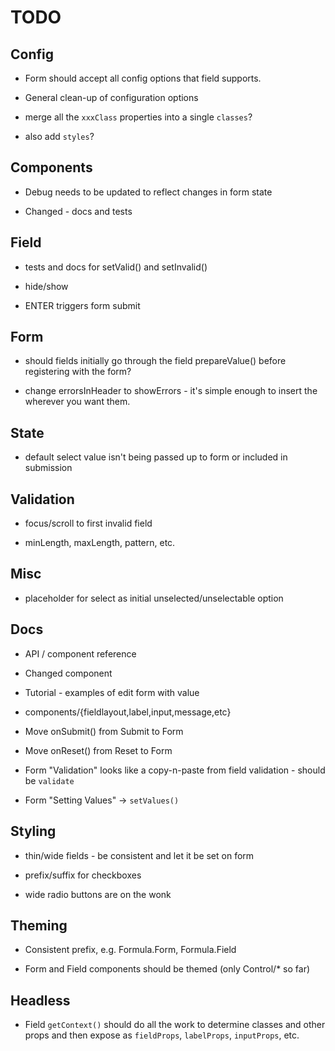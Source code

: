 # TODO

## Config

* Form should accept all config options that field supports.

* General clean-up of configuration options

* merge all the `xxxClass` properties into a single `classes`?

* also add `styles`?

## Components

* Debug needs to be updated to reflect changes in form state

* Changed - docs and tests

## Field

* tests and docs for setValid() and setInvalid()

* hide/show

* ENTER triggers form submit

## Form

* should fields initially go through the field prepareValue() before
registering with the form?

* change errorsInHeader to showErrors - it's simple enough to insert the
  <Errors/> wherever you want them.

## State

* default select value isn't being passed up to form or included in submission

## Validation

* focus/scroll to first invalid field

* minLength, maxLength, pattern, etc.

## Misc

* placeholder for select as initial unselected/unselectable option

## Docs

* API / component reference

* Changed component

* Tutorial - examples of edit form with value

* components/{fieldlayout,label,input,message,etc}

* Move onSubmit() from Submit to Form

* Move onReset() from Reset to Form

* Form "Validation" looks like a copy-n-paste from field validation - should
be `validate`

* Form "Setting Values" -> `setValues()`

## Styling

* thin/wide fields - be consistent and let it be set on form

* prefix/suffix for checkboxes

* wide radio buttons are on the wonk

## Theming

* Consistent prefix, e.g. Formula.Form, Formula.Field

* Form and Field components should be themed (only Control/* so far)

## Headless

* Field `getContext()` should do all the work to determine classes and
other props and then expose as `fieldProps`, `labelProps`, `inputProps`,
etc.
